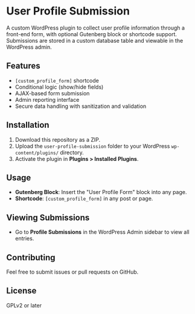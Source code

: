 # User Profile Submission

A custom WordPress plugin to collect user profile information through a front-end form, with optional Gutenberg block or shortcode support. Submissions are stored in a custom database table and viewable in the WordPress admin.

## Features
- `[custom_profile_form]` shortcode
- Conditional logic (show/hide fields)
- AJAX-based form submission
- Admin reporting interface
- Secure data handling with sanitization and validation

## Installation
1. Download this repository as a ZIP.
2. Upload the `user-profile-submission` folder to your WordPress `wp-content/plugins/` directory.
3. Activate the plugin in **Plugins > Installed Plugins**.

## Usage
- **Gutenberg Block**: Insert the "User Profile Form" block into any page.
- **Shortcode**: `[custom_profile_form]` in any post or page.

## Viewing Submissions
- Go to **Profile Submissions** in the WordPress Admin sidebar to view all entries.

## Contributing
Feel free to submit issues or pull requests on GitHub.

## License
GPLv2 or later
